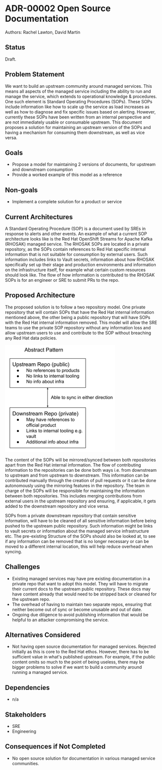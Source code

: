 # ADR-00002 Open Source Documentation

Authors: Rachel Lawton, David Martin

## Status

Draft.

## Problem Statement

We want to build an upstream community around managed services. This means all aspects of the managed service including the ability to run and manage the service, which extends to operational knowledge & procedures. One such element is Standard Operating Procedures (SOPs). These SOPs include information like how to scale up the service as load increases as well as how to diagnose and fix specific issues based on alerting. However, currently these SOPs have been written from an internal perspective and are not immediately usable or consumable upstream.
This document proposes a solution for maintaining an upstream version of the SOPs and having a mechanism for consuming them downstream, as well as vice versa.

## Goals

* Propose a model for maintaining 2 versions of documents, for upstream and downstream consumption
* Provide a worked example of this model as a reference

## Non-goals

* Implement a complete solution for a product or service

## Current Architectures

A Standard Operating Procedure (SOP) is a document used by SREs in response to alerts and other events.
An example of what a current SOP architecture looks like is the Red Hat OpenShift Streams for Apache Kafka (RHOSAK) managed service. The RHOSAK SOPs are located in a private repository, as the SOPs contain references to Red Hat specific internal information that is not suitable for consumption by external users. Such information includes links to Vault secrets, information about how RHOSAK specifically set up their stage and production environments and information on the infrastructure itself, for example what certain custom resources should look like. The flow of how information is contributed to the RHOSAK SOPs is for an engineer or SRE to submit PRs to the repo.

## Proposed Architecture

The proposed solution is to follow a two repository model. One private repository that will contain SOPs that have the Red Hat internal information mentioned above, the other being a public repository that will have SOPs with the Red Hat internal information removed. This model will allow the SRE teams to use the private SOP repository without any information loss and allow upstream users to use and contribute to the SOP without breaching any Red Hat data policies.

![Upstream, Downstream Pattern](images/upstream_downstream_docs_pattern.png)

The content of the SOPs will be mirrored/synced between both repositories apart from the Red Hat internal information. The flow of contributing information to the repositories can be done both ways i.e. from downstream to upstream and from upstream to downstream. This information can be contributed manually through the creation of pull requests or it can be done autonomously using the mirroring features in the repository. The team in charge of the SOPs will be responsible for maintaining the information between both repositories. This includes merging contributions from external users in the upstream repository and ensuring, if applicable, it gets added to the downstream repository and vice versa.

SOPs from a private downstream repository that contain sensitive information, will have to be cleaned of all sensitive information before being pushed to the upstream public repository. Such information might be links to vault secrets or information about the managed service infrastructure etc. The pre-existing Structure of  the SOPs should also be looked at, to see if any information can be removed that is no longer necessary or can be moved to a different internal location, this will help reduce overhead when syncing.

## Challenges

* Existing managed services may have pre existing documentation in a private repo that want to adopt this model. They will have to migrate their current docs to the upstream public repository. These docs may have content already that would need to be stripped back or cleaned for the upstream repo.
* The overhead of having to maintain two separate repos, ensuring that neither become out of sync or become unusable and out of date.
* Ongoing due diligence to avoid publishing information that would be helpful to an attacker compromising the service.

## Alternatives Considered

* Not having open source documentation for managed services. Rejected initially as this is core to the Red Hat ethos. However, there has to be sufficient value in what's published upstream. For example, if the public content omits so much to the point of being useless, there may be bigger problems to solve if we want to build a community around running a managed service.

## Dependencies

* n/a

## Stakeholders

* SRE
* Engineering

## Consequences if Not Completed

* No open source solution for documentation in various managed service communities.
